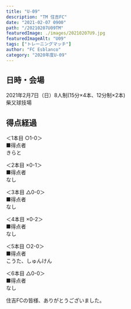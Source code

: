 ```yaml
---
title: "U-09"
description: "TM 住吉FC"
date: "2021-02-07 0900"
path: "/20210207U09TM"
featuredImage: ./images/20210207U9.jpg
featuredImageAlt: "U09"
tags: ["トレーニングマッチ"]
author: "FC Esblanco"
category: "2020年度U-09"
---
```



## 日時・会場

2021年2月7日（日）8人制(15分×4本、12分制×2本)<br>
柴又球技場

## 得点経過

＜1本目 ○1-0＞<br>
■得点者<br>
きらと

＜2本目 ×0-1＞<br>
■得点者<br>
なし

＜3本目 △0-0＞<br>
■得点者<br>
なし

＜4本目 ×0-2＞<br>
■得点者<br>
なし

＜5本目 ○2-0＞<br>
■得点者<br>
こうた、しゅんけん

＜6本目 △0-0＞<br>
■得点者<br>
なし


住吉FCの皆様、ありがとうございました。
